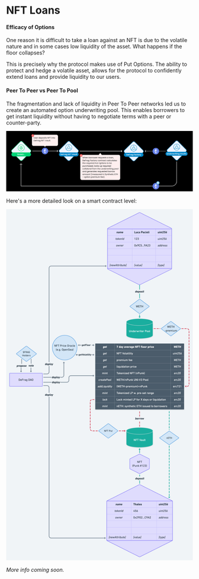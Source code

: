 # NFT Loans

#### Efficacy of Options

One reason it is difficult to take a loan against an NFT is due to the volatile nature and in some cases low liquidity of the asset. What happens if the floor collapses?&#x20;

This is precisely why the protocol makes use of Put Options. The ability to protect and hedge a volatile asset, allows for the protocol to confidently extend loans and provide liquidity to our users.

#### Peer To Peer vs Peer To Pool

The fragmentation and lack of liquidity in Peer To Peer networks led us to create an automated option underwriting pool. This enables borrowers to get instant liquidity without having to negotiate terms with a peer or counter-party.&#x20;

![](<../.gitbook/assets/NFT Loans.png>)

Here's a more detailed look on a smart contract level:

![](<../.gitbook/assets/NFT setup.png>)



_More info coming soon._

